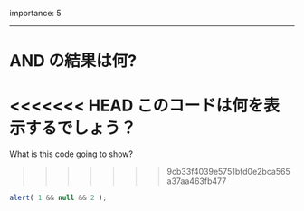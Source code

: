 importance: 5

---

# AND の結果は何?

<<<<<<< HEAD
このコードは何を表示するでしょう？
=======
What is this code going to show?
>>>>>>> 9cb33f4039e5751bfd0e2bca565a37aa463fb477

```js
alert( 1 && null && 2 );
```

